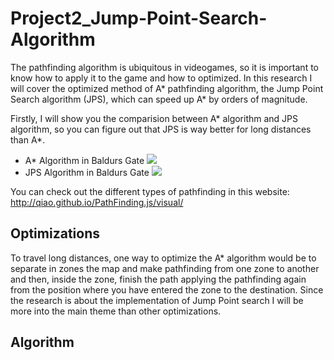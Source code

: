 # Project2_Jump-Point-Search-Algorithm
The pathfinding algorithm is ubiquitous in videogames, so it is important to know how to apply it to the game and how to optimized. In this research I will cover the optimized method of A* pathfinding algorithm, the Jump Point Search algorithm (JPS), which can speed up A* by orders of magnitude.

Firstly, I will show you the comparision between A* algorithm and JPS algorithm, so you can figure out that JPS is way better for long distances than A*.
* A* Algorithm in Baldurs Gate 
![](https://harablog.files.wordpress.com/2011/09/bg_astar.png)
* JPS Algorithm in Baldurs Gate 
![](https://harablog.files.wordpress.com/2011/09/bg_jps.png)

You can check out the different types of pathfinding in this website: http://qiao.github.io/PathFinding.js/visual/
## Optimizations
To travel long distances, one way to optimize the A* algorithm would be to separate in zones the map and make pathfinding from one zone to another and then, inside the zone, finish the path applying the pathfinding again from the position where you have entered the zone to the destination.
Since the research is about the implementation of Jump Point search I will be more into the main theme than other optimizations.
## Algorithm
